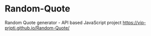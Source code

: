 # Random-Quote
Random Quote generator - API based JavaScript project
https://vip-prjpti.github.io/Random-Quote/
